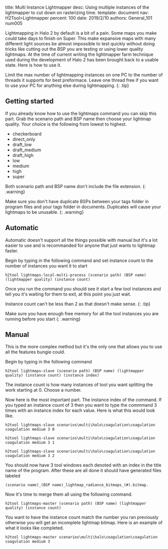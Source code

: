 title:      Multi Instance Lightmapper
desc:       Using multiple instances of the lightmapper to cut down on rasterizing time.
template:   document
nav:        H2Tool>Lightmapper
percent:    100
date:       2019/2/10
authors:    General_101
            num005

Lightmapping in Halo 2 by default is a bit of a pain. Some maps you make could take days to finish on Super. This make expansive maps with many different light sources be almost impossible to test quickly without doing tricks like
cutting out the BSP you are testing or using lower quality lightmaps. At the time of current writing the lightmapper farm technique used during the development of Halo 2 has been brought back to a usable state. Here is how to use it.

Limit the max number of lightmapping instances on one PC to the number of threads it supports for best preformace. Leave one thread free if you want to use your PC for anything else during lightmapping.
{: .tip}

## Getting started

If you already know how to use the lightmaps command you can skip this part. Grab the scenario path and BSP name then choose your lightmap quality. Your choice is the following from lowest to highest.

- checkerboard
- direct_only
- draft_low
- draft_medium
- draft_high
- low
- medium
- high
- super

Both scenario path and BSP name don't include the file extension. 
{: .warning}

Make sure you don't have duplicate BSPs between your tags folder in program files and your tags folder in documents. Duplicates will cause your lightmaps to be unusable.
{: .warning}

## Automatic

Automatic doesn't support all the things possible with manual but it's a lot easier to use and is recommanded for anyone that just wants to lightmap faster.

Begin by typing in the following command and set instance count to the number of instances you want it to start

```
h2tool lightmaps-local-multi-process (scenario path) (BSP name) (lightmapper quality) (instance count)
```
Once you run the command you should see it start a few tool instances and tell you it's waiting for them to exit, at this point you just wait.

Instance count can't be less than 2 as that doesn't make sense.
{: .tip}

Make sure you have enough free memory for all the tool instances you are running before you start
{: .warning}


## Manual

This is the more complex method but it's the only one that allows you to use all the features bungie could.

Begin by typing in the following command

```
h2tool lightmaps-slave (scenario path) (BSP name) (lightmapper quality) (instance count) (instance index)
```


The instance count is how many instances of tool you want splitting the work starting at 0. Choose a number.

Now here is the most important part. The instance index of the command. If you typed an instance count of 3 then you want to type the commmand 3 times with an instance index for each value. Here is what this would look like.

```
h2tool lightmaps-slave scenarios\multi\halo\coagulation\coagulation coagulation medium 3 0

h2tool lightmaps-slave scenarios\multi\halo\coagulation\coagulation coagulation medium 3 1

h2tool lightmaps-slave scenarios\multi\halo\coagulation\coagulation coagulation medium 3 2
```
You should now have 3 tool windows each denoted with an index in the title name of the program. After these are all done it should have generated files labeled
 
```
(scenario name)_(BSP name)_lightmap_radiance_bitmaps_(#).bitmap.
```

Now it's time to merge them all using the following command.

```
h2tool lightmaps-master (scenario path) (BSP name) (lightmapper quality) (instance count)
```

You want to have the instance count match the number you ran previously otherwise you will get an incomplete lightmap bitmap. Here is an example of what it looks like completed.

```
h2tool lightmaps-master scenarios\multi\halo\coagulation\coagulation coagulation medium 3 
```
